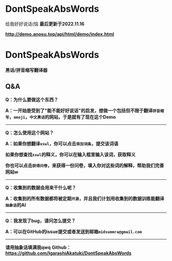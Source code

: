 # DontSpeakAbsWords
给我好好说话(恼
**最后更新于2022.11.16**

**http://demo.anosu.top/api/html/demo/index.html**
# 								DontSpeakAbsWords

#### 																			黑话/拼音缩写翻译器

## Q&A

**Q：为什么要做这个东西？**

**A：一开始是受到了"能不能好好说话"的启发，想做一个包括但不限于翻译`拼音缩写`，`emoji`，`中文黑话`的网站，于是就有了现在这个Demo**

---

**Q：怎么使用这个网站？**

**A：如果你想翻译`xswl`，你可以点击`添加词条`，提交该词语**

​	**如果你想查找`xswl`的释义，你可以在输入框里输入该词，获取释义**

​	**你也可以点击`获得问卷`，来获得一份问卷，填入你对这些词的解释，帮助我们完善网站w**

---

**Q：收集到的数据会用来干什么呢？**

**A：收集到的所有数据都将被定期`开源`，并且我们计划用收集到的数据训练能翻译`抽象话`的AI**

---

**Q：我发现了bug，请问怎么提交？**

**A：可以在GitHub的issue提交或者发送到邮箱`midsummra@gmail.com`**

---

**请用抽象话填满我qwq**
**Github：https://github.com/IgarashiAkatuki/DontSpeakAbsWords**
